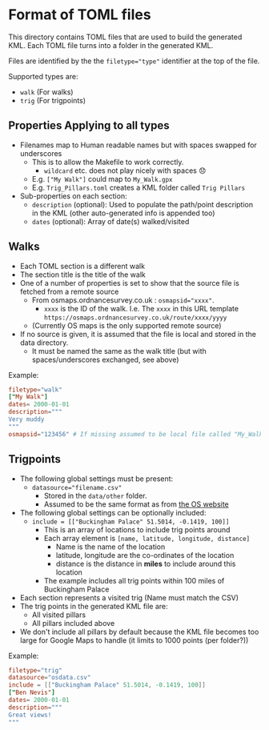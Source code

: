 # Format of TOML files
This directory contains TOML files that are used to build the generated KML. Each TOML file turns into a folder in the generated KML.

Files are identified by the the ```filetype="type"``` identifier at the top of the file.

Supported types are:
* ```walk``` (For walks)
* ```trig``` (For trigpoints)

## Properties Applying to all types
* Filenames map to Human readable names but with spaces swapped for underscores
	* This is to allow the Makefile to work correctly.
		* ```wildcard``` etc. does not play nicely with spaces :disappointed:
	* E.g. ```["My Walk"]``` could map to ```My_Walk.gpx```
	* E.g. ```Trig_Pillars.toml``` creates a KML folder called ```Trig Pillars```
* Sub-properties on each section:
	* ```description``` (optional): Used to populate the path/point description in the KML (other auto-generated info is appended too)
	* ```dates``` (optional): Array of date(s) walked/visited

## Walks
* Each TOML section is a different walk
* The section title is the title of the walk
* One of a number of properties is set to show that the source file is fetched from a remote source
	* From osmaps.ordnancesurvey.co.uk : ```osmapsid="xxxx"```.
		* ```xxxx``` is the ID of the walk. I.e. The ```xxxx``` in this URL template ```https://osmaps.ordnancesurvey.co.uk/route/xxxx/yyyy```
	* (Currently OS maps is the only supported remote source)
* If no source is given, it is assumed that the file is local and stored in the data directory.
	* It must be named the same as the walk title (but with spaces/underscores exchanged, see above)

Example:
``` toml
filetype="walk"
["My Walk"]
dates= 2000-01-01
description="""
Very muddy
"""
osmapsid="123456" # If missing assumed to be local file called "My_Walk.xxx"
```

## Trigpoints
* The following global settings must be present:
	* ```datasource="filename.csv"```
		* Stored in the ```data/other``` folder.
		* Assumed to be the same format as from [the OS website](https://www.ordnancesurvey.co.uk/gps/legacy-control-information/triangulation-stations)
* The following global settings can be optionally included:
	* ```include = [["Buckingham Palace" 51.5014, -0.1419, 100]]```
		* This is an array of locations to include trig points around
		* Each array element is ```[name, latitude, longitude, distance]```
			* Name is the name of the location
			* latitude, longitude are the co-ordinates of the location
			* distance is the distance in **miles** to include around this location
		* The example includes all trig points within 100 miles of Buckingham Palace
* Each section represents a visited trig (Name must match the CSV)
* The trig points in the generated KML file are:
	* All visited pillars
	* All pillars included above
* We don't include all pillars by default because the KML file becomes too large for Google Maps to handle (it limits to 1000 points (per folder?))

Example:
``` toml
filetype="trig"
datasource="osdata.csv"
include = [["Buckingham Palace" 51.5014, -0.1419, 100]]
["Ben Nevis"]
dates= 2000-01-01
description="""
Great views!
"""
```
